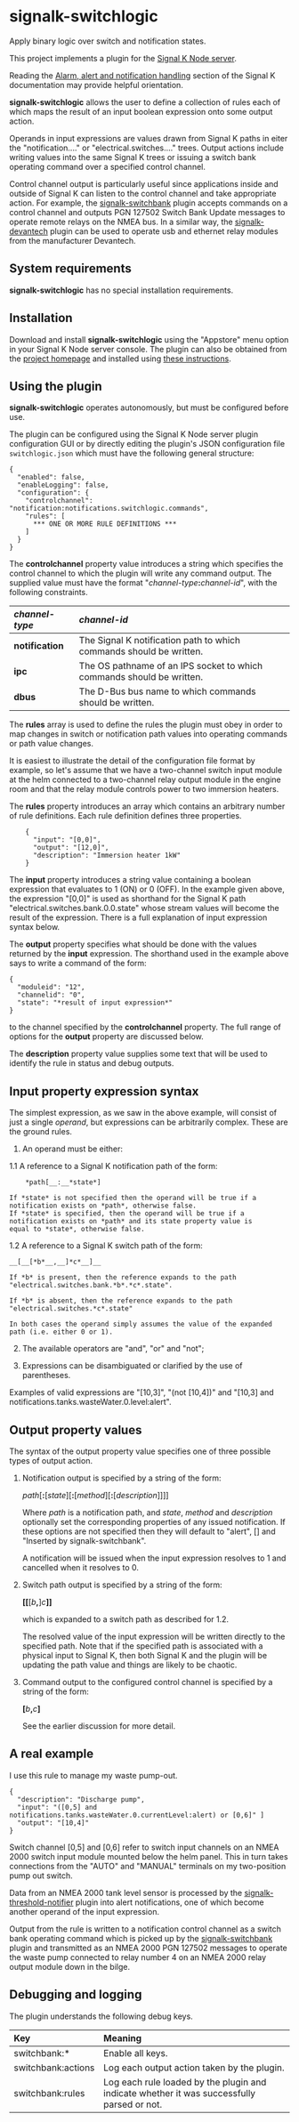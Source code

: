 # signalk-switchlogic

Apply binary logic over switch and notification states.

This project implements a plugin for the
[Signal K Node server](https://github.com/SignalK/signalk-server-node).

Reading the [Alarm, alert and notification handling](http://signalk.org/specification/1.0.0/doc/notifications.html)
section of the Signal K documentation may provide helpful orientation.

__signalk-switchlogic__ allows the user to define a collection of rules
each of which maps the result of an input boolean expression onto some
output action.

Operands in input expressions are values drawn from Signal K paths in
eiter the "notification...." or "electrical.switches...." trees.
Output actions include writing values into the same Signal K trees or
issuing a switch bank operating command over a specified control
channel.

Control channel output is particularly useful since applications inside
and outside of Signal K can listen to the control channel and take
appropriate action.
For example, the
[signalk-switchbank](https://github.com/preeve9534/signalk-switchbank)
plugin accepts commands on a control channel and outputs PGN 127502
Switch Bank Update messages to operate remote relays on the NMEA bus.
In a similar way, the
[signalk-devantech](https://github.com/preeve9534/signalk-devantech)
plugin can be used to operate usb and ethernet relay modules from the
manufacturer Devantech. 



## System requirements

__signalk-switchlogic__ has no special installation requirements.

## Installation

Download and install __signalk-switchlogic__ using the "Appstore" menu
option in your Signal K Node server console.
The plugin can also be obtained from the 
[project homepage](https://github.com/preeve9534/signalk-switchlogic)
and installed using
[these instructions](https://github.com/SignalK/signalk-server-node/blob/master/SERVERPLUGINS.md).

## Using the plugin

__signalk-switchlogic__ operates autonomously, but must be configured
before use.

The plugin can be configured using the Signal K Node server plugin
configuration GUI or by directly editing the plugin's JSON
configuration file ```switchlogic.json``` which must have the following
general structure:
```
{
  "enabled": false,
  "enableLogging": false,
  "configuration": {
    "controlchannel": "notification:notifications.switchlogic.commands",
    "rules": [
      *** ONE OR MORE RULE DEFINITIONS ***
    ]
  }
}
```

The __controlchannel__ property value introduces a string which
specifies the control channel to which the plugin will write any
command output.
The supplied value must have the format "*channel-type*__:__*channel-id*",
with the following constraints.

| *channel-type*   | *channel-id*                                                          |
|:-----------------|:----------------------------------------------------------------------|
| __notification__ | The Signal K notification path to which commands should be written.   |
| __ipc__          | The OS pathname of an IPS socket to which commands should be written. |
| __dbus__         | The D-Bus bus name to which commands should be written.               |

The __rules__ array is used to define the rules the plugin must obey
in order to map changes in switch or notification path values into
operating commands or path value changes.

It is easiest to illustrate the detail of the configuration file format
by example, so let's assume that we have a two-channel switch input
module at the helm connected to a two-channel relay output module in
the engine room and that the relay module controls power to two
immersion heaters.

The __rules__ property introduces an array which contains an arbitrary
number of rule definitions.
Each rule definition defines three properties.
```
    {
      "input": "[0,0]",
      "output": "[12,0]",
      "description": "Immersion heater 1kW"
    }
```

The __input__ property introduces a string value containing a boolean
expression that evaluates to 1 (ON) or 0 (OFF).
In the example given above, the expression "[0,0]" is used as shorthand
for the Signal K path "electrical.switches.bank.0.0.state" whose stream
values will become the result of the expression.
There is a full explanation of input expression syntax below.

The __output__ property specifies what should be done with the values
returned by the __input__ expression.
The shorthand used in the example above says to write a command of the
form:
```
{
  "moduleid": "12",
  "channelid": "0",
  "state": "*result of input expression*"
}
```

to the channel specified by the __controlchannel__ property.
The full range of options for the __output__ property are discussed
below.

The __description__ property value supplies some text that will be
used to identify the rule in status and debug outputs.

## Input property expression syntax

The simplest expression, as we saw in the above example, will consist
of just a single _operand_, but expressions can be arbitrarily complex.
These are the ground rules.

1. An operand must be either:

1.1 A reference to a Signal K notification path of the form:

        *path[__:__*state*]

    If *state* is not specified then the operand will be true if a
    notification exists on *path*, otherwise false.
    If *state* is specified, then the operand will be true if a
    notification exists on *path* and its state property value is
    equal to *state*, otherwise false.

1.2 A reference to a Signal K switch path of the form:

    __[__[*b*__,__]*c*__]__

    If *b* is present, then the reference expands to the path
    "electrical.switches.bank.*b*.*c*.state".

    If *b* is absent, then the reference expands to the path
    "electrical.switches.*c*.state"

    In both cases the operand simply assumes the value of the expanded
    path (i.e. either 0 or 1).

2. The available operators are "and", "or" and "not";

3. Expressions can be disambiguated or clarified by the use of
   parentheses.

Examples of valid expressions are "[10,3]", "(not [10,4])" and
"[10,3] and notifications.tanks.wasteWater.0.level:alert".

## Output property values

The syntax of the output property value specifies one of three possible
types of output action.

1. Notification output is specified by a string of the form:

   *path*[__:__[*state*][__:__[*method*][__:__[*description*]]]]

   Where *path* is a notification path, and *state*, *method* and
   *description* optionally set the corresponding properties of any
   issued notification. 
   If these options are not specified then they will default to
   "alert", [] and "Inserted by signalk-switchbank".

   A notification will be issued when the input expression resolves
   to 1 and cancelled when it resolves to 0.

2. Switch path output is specified by a string of the form:

   __[[__[*b*__,__]*c*__]]__

   which is expanded to a switch path as described for 1.2.

   The resolved value of the input expression will be written directly
   to the specified path.
   Note that if the specified path is associated with a physical input
   to Signal K, then both Signal K and the plugin will be updating the
   path value and things are likely to be chaotic.

3. Command output to the configured control channel is specified by a
   string of the form:

   __[__*b*__,__*c*__]__

   See the earlier discussion for more detail.

## A real example

I use this rule to manage my waste pump-out.
```
{
  "description": "Discharge pump",
  "input": "([0,5] and notifications.tanks.wasteWater.0.currentLevel:alert) or [0,6]" ]
  "output": "[10,4]"
}
```

Switch channel [0,5] and [0,6] refer to switch input channels on an
NMEA 2000 switch input module mounted below the helm panel.
This in turn takes connections from the "AUTO" and "MANUAL"
terminals on my two-position pump out switch.

Data from an NMEA 2000 tank level sensor is processed by the
[signalk-threshold-notifier](https://github.com/preeve9534/signalk-threshold-notifier#readme)
plugin into alert notifications, one of which become another operand
of the input expression.

Output from the rule is written to a notification control channel as a
switch bank operating command which is picked up by the
[signalk-switchbank](https://github.com/preeve9534/signalk-switchbank#readme)
plugin and transmitted as an NMEA 2000 PGN 127502 messages to operate
the waste pump connected to relay number 4 on an NMEA 2000 relay output
module down in the bilge.

## Debugging and logging

The plugin understands the following debug keys.

| Key | Meaning                                                                                                                    |
|:-------------------|:------------------------------------------------------------------------------------------------------------|
| switchbank:\*      | Enable all keys.                                                                                            |
| switchbank:actions | Log each output action taken by the plugin.                                   |
| switchbank:rules   | Log each rule loaded by the plugin and indicate whether it was successfully parsed or not.                  |

